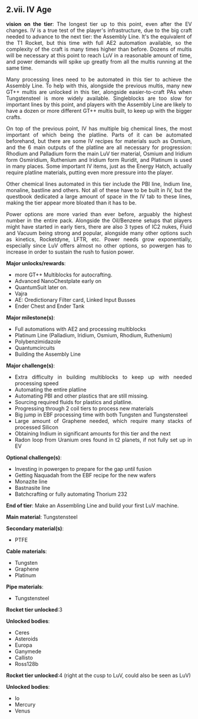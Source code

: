 ## 2.vii. IV Age
<div align="justify">

**vision on the tier**:
The longest tier up to this point, even after the EV changes. IV is a true test of the player's infrastructure, due to the big craft needed to advance to the next tier: the Assembly Line. It's the equivalent of the T1 Rocket, but this time with full AE2 automation available, so the complexity of the craft is many times higher than before. Dozens of multis will be necessary at this point to reach LuV in a reasonable amount of time, and power demands will spike up greatly from all the multis running at the same time.

Many processing lines need to be automated in this tier to achieve the Assembly Line. To help with this, alongside the previous multis, many new GT++ multis are unlocked in this tier, alongside easier-to-craft PAs when Tungstensteel is more widely available. Singleblocks are too slow for important lines by this point, and players with the Assembly Line are likely to have a dozen or more different GT++ multis built, to keep up with the bigger crafts.

On top of the previous point, IV has multiple big chemical lines, the most important of which being the platline. Parts of it can be automated beforehand, but there are some IV recipes for materials such as Osmium, and the 6 main outputs of the platline are all necessary for progression: Rhodium and Palladium form the main LuV tier material, Osmium and Iridium form Osmiridium, Ruthenium and Iridium form Ruridit, and Platinum is used in many places. Some important IV items, just as the Energy Hatch, actually require platline materials, putting even more pressure into the player.

Other chemical lines automated in this tier include the PBI line, Indium line, monaline, bastline and others. Not all of these have to be built in IV, but the questbook dedicated a large amount of space in the IV tab to these lines, making the tier appear more bloated than it has to be.

Power options are more varied than ever before, arguably the highest number in the entire pack. Alongside the Oil/Benzene setups that players might have started in early tiers, there are also 3 types of IC2 nukes, Fluid and Vacuum being strong and popular, alongside many other options such as kinetics, Rocketdyne, LFTR, etc. Power needs grow exponentially, especially since LuV offers almost no other options, so powergen has to increase in order to sustain the rush to fusion power.


**Major unlocks/rewards**:
- more GT++ Multiblocks for autocrafting.
- Advanced NanoChestplate early on
- QuantumSuit later on.
- Vajra
- AE: Oredictionary Filter card, Linked Input Busses
- Ender Chest and Ender Tank


**Major milestone(s)**:
- Full automations with AE2 and processing multiblocks
- Platinum Line (Palladium, Iridium, Osmium, Rhodium, Ruthenium)
- Polybenzimidazole
- Quantumcircuits
- Building the Assembly Line

**Major challenge(s)**:
- Extra difficulty in building multiblocks to keep up with needed processing speed
- Automating the entire platline
- Automating PBI and other plastics that are still missing.
- Sourcing required fluids for plastics and platline.
- Progressing through 2 coil tiers to process new materials
- Big jump in EBF processing time with both Tungsten and Tungstensteel
- Large amount of Graphene needed, which require many stacks of processed Silicon
- Obtaining Indium in significant amounts for this tier and the next
- Radon loop from Uranium ores found in t2 planets, if not fully set up in EV

**Optional challenge(s)**:
- Investing in powergen to prepare for the gap until fusion
- Getting Naquadah from the EBF recipe for the new wafers
- Monazite line
- Bastnasite line
- Batchcrafting or fully automating Thorium 232

**End of tier**: Make an Assembling Line and build your first LuV machine.

**Main material**: Tungstensteel

**Secondary material(s)**:
- PTFE

**Cable materials**:
- Tungsten
- Graphene
- Platinum

**Pipe materials**:
- Tungstensteel

**Rocket tier unlocked**:3

**Unlocked bodies**:
- Ceres
- Asteroids
- Europa
- Ganymede
- Callisto
- Ross128b

**Rocket tier unlocked**:4 (right at the cusp to LuV, could also be seen as LuV)

**Unlocked bodies**:
- Io
- Mercury
- Venus

</div>